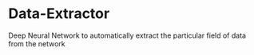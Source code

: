 # Data-Extractor
Deep Neural Network to automatically extract the particular field of data from the network
